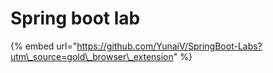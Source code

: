 # Spring boot lab

{% embed url="https://github.com/YunaiV/SpringBoot-Labs?utm\_source=gold\_browser\_extension" %}



